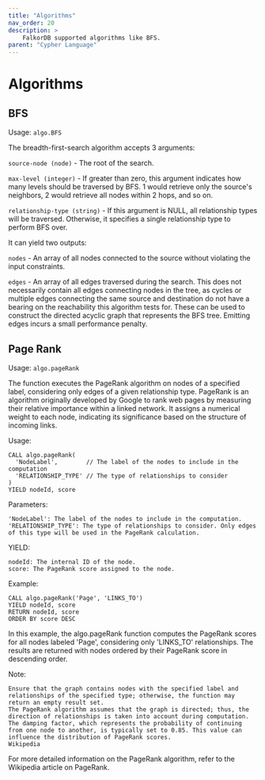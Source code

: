 ```yaml
---
title: "Algorithms"
nav_order: 20
description: >
    FalkorDB supported algorithms like BFS.
parent: "Cypher Language"
---
```


# Algorithms

## BFS

Usage: `algo.BFS`

The breadth-first-search algorithm accepts 3 arguments:

`source-node (node)` - The root of the search.

`max-level (integer)` - If greater than zero, this argument indicates how many levels should be traversed by BFS. 1 would retrieve only the source's neighbors, 2 would retrieve all nodes within 2 hops, and so on.

`relationship-type (string)` - If this argument is NULL, all relationship types will be traversed. Otherwise, it specifies a single relationship type to perform BFS over.

It can yield two outputs:

`nodes` - An array of all nodes connected to the source without violating the input constraints.

`edges` - An array of all edges traversed during the search. This does not necessarily contain all edges connecting nodes in the tree, as cycles or multiple edges connecting the same source and destination do not have a bearing on the reachability this algorithm tests for. These can be used to construct the directed acyclic graph that represents the BFS tree. Emitting edges incurs a small performance penalty.

## Page Rank

Usage: `algo.pageRank`

The function executes the PageRank algorithm on nodes of a specified label, 
considering only edges of a given relationship type. 
PageRank is an algorithm originally developed by Google to rank web pages by 
measuring their relative importance within a linked network. 
It assigns a numerical weight to each node, indicating its significance based 
on the structure of incoming links.

Usage:

```
CALL algo.pageRank(
  'NodeLabel',        // The label of the nodes to include in the computation
  'RELATIONSHIP_TYPE' // The type of relationships to consider
)
YIELD nodeId, score
```

Parameters:

    'NodeLabel': The label of the nodes to include in the computation.
    'RELATIONSHIP_TYPE': The type of relationships to consider. Only edges of this type will be used in the PageRank calculation.

YIELD:

    nodeId: The internal ID of the node.
    score: The PageRank score assigned to the node.

Example:

```
CALL algo.pageRank('Page', 'LINKS_TO')
YIELD nodeId, score
RETURN nodeId, score
ORDER BY score DESC
```

In this example, the algo.pageRank function computes the PageRank scores for all nodes labeled 'Page', considering only 'LINKS_TO' relationships. The results are returned with nodes ordered by their PageRank score in descending order.

Note:

    Ensure that the graph contains nodes with the specified label and relationships of the specified type; otherwise, the function may return an empty result set.
    The PageRank algorithm assumes that the graph is directed; thus, the direction of relationships is taken into account during computation.
    The damping factor, which represents the probability of continuing from one node to another, is typically set to 0.85. This value can influence the distribution of PageRank scores.
    Wikipedia

For more detailed information on the PageRank algorithm, refer to the Wikipedia article on PageRank.

